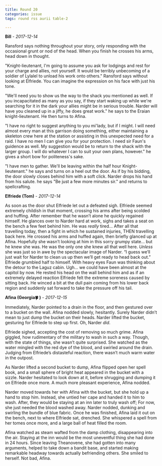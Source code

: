 ```yaml
---
title: Round 20
categories: issue
tags: round rss aurii table-2

---
```


**Bill** - *2017-12-14*

Ransford says nothing throughout your story, only responding with the occasional grunt or nod of the head. When you finish he crosses his arms, head down in thought. 

"Knight-lieutenant, I'm going to assume you ask for lodgings and rest for your charge and allies, not yourself. It would be terribly unbecoming of a soldier of Lylalel to unload his work onto others." Ransford says without looking at Elfriede. You can imagine the expression on his face with just his tone. 

"We'll need you to show us the way to the shack you mentioned as well. If you incapacitated as many as you say, if they start waking up while we're searching for it in the dark your allies might be in serious trouble. Narder will have you cleaned up in a jiffy, he does great work." he says to the Eraian knight-lieutenant. He then turns to Afina.

"I have no right to suggest anything to you mi'lady, but if I might. I will need almost every man at this garrison doing something, either maintaining a skeleton crew here at the station or assisting in this unexpected need for a raid. I have no men I can give you for your protection. I need sir Faun's guidence as well. My suggestion would be to return to the shack with the larger group. I will do whatever I can to suit your own plans, however." he gives a short bow for politeness's sake. 

"I have men to gather. We'll be leaving within the half hour Knight-lieutenant." he says and turns on a heel out the door. As if by his bidding, the door slowly closes behind him with a soft click. Narder drops his hand from his salute. he says "Be just a few more minutes sir." and returns to spellcrafting.

**Elfriede (Tom)** - *2017-12-14*

As soon as the door shut Elfriede let out a defeated sigh. Elfriede seemed extremely childish in that moment, crossing his arms after being scolded and huffing. After remember that he wasn’t alone he quickly regained himself. He glances over to Narder hard at work, sighs and takes a seat on the bench a few feet behind him. He was *really* tired… After all that travelling today, then a fight in which he sustained injuries, THEN travelling back here. He crossed his arms and huffed again, then briefly glanced up at Afina. Hopefully she wasn’t looking at him in this sorry grumpy state… but he knew she was. He was the only one she knew all that well here. *Unless* she was just so in awe by the spectacular image of Narder. 
    “I guess we’ll just wait for Narder to clean us up then we’ll get ready to head back out.” Elfriede grumbled half to himself.
    With heavy eyes Faun was thinking about the detour to the Laguz cabin. Ugh… we could have been almost at the capitol by now. He rested his head on the wall behind him and as if an extremely delayed reaction Elfriede felt the extreme soreness caused by sitting back. He winced a bit at the dull pain coming from his lower back region and suddenly sat forward to take the pressure off his tail.

**Afina (Georgia🍀 )** - *2017-12-15*

Immediately, Narder pointed to a drain in the floor, and then gestured over to a bucket on the wall. Afina nodded slowly, hesitantly. Surely Narder didn’t mean to just dump the bucket on their heads. Narder lifted the bucket, gesturing for Elfriede to step up first. Oh, Narder _did_. 

Elfriede sighed, accepting the cost of removing so much grime. Afina giggled, how rudimentary of the military to wash in such a way. Though, with the state of things, she wasn’t quite surprised. She watched as the water mingled with the red dye of the blood, and swirled around the drain. Judging from Elfriede’s distasteful reaction, there wasn’t much warm water in the outpost. 

As Narder lifted a second bucket to dump, Afina flipped open her spell book, and a small sphere of bright heat appeared in the bucket with a sizzle. Narder hesitated to look down at it, before shrugging and dumping it on Elfriede once more. A much more pleasant experience, Afina nodded. 

Narder moved towards her with Afina with the bucket, but she hold up a hand to stop him. Instead, she untied her cape and handed it to him to wash. After, they would be staying at an inn later to truly wash off; For now, she just needed the blood washed away. Narder nodded, dunking and swirling the bundle of blue fabric. Once he was finished, Afina laid it out on the bench, next to where Elfriede sat, drenched. She whispered a spell from her tomes once more, and a large ball of heat filled the room. 

Afina watched as steam wafted from the damp clothing, disappearing into the air. Staying at the inn would be the most uneventful thing she had done in 24 hours. Since leaving Theanovene, she had gotten into many arguments, helped to take down a bandit base, and started making remarkable headway towards actually befriending others. She smiled to herself. Not bad, Afina.



<!-- re.findall('a.*?(?=a|$)', t+'x') -->